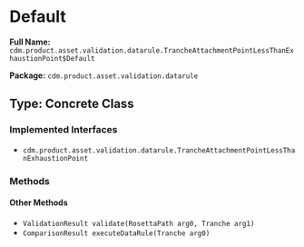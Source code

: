 # Default

**Full Name:** `cdm.product.asset.validation.datarule.TrancheAttachmentPointLessThanExhaustionPoint$Default`

**Package:** `cdm.product.asset.validation.datarule`

## Type: Concrete Class

### Implemented Interfaces

- `cdm.product.asset.validation.datarule.TrancheAttachmentPointLessThanExhaustionPoint`

### Methods

#### Other Methods

- `ValidationResult validate(RosettaPath arg0, Tranche arg1)`
- `ComparisonResult executeDataRule(Tranche arg0)`

